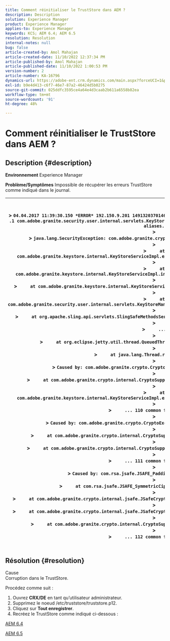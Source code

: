 ```yaml
---
title: Comment réinitialiser le TrustStore dans AEM ?
description: Description
solution: Experience Manager
product: Experience Manager
applies-to: Experience Manager
keywords: KCS; AEM 6.4; AEM 6.5
resolution: Resolution
internal-notes: null
bug: false
article-created-by: Amol Mahajan
article-created-date: 11/10/2022 12:37:34 PM
article-published-by: Amol Mahajan
article-published-date: 11/10/2022 1:00:53 PM
version-number: 2
article-number: KA-16796
dynamics-url: https://adobe-ent.crm.dynamics.com/main.aspx?forceUCI=1&pagetype=entityrecord&etn=knowledgearticle&id=55d96f70-f460-ed11-9561-6045bd006268
exl-id: b9e4d413-c6f7-46e7-87a2-46424d5b0275
source-git-commit: 025ddfc3595ce4a64e4d3caab2b611a6558b82ea
workflow-type: tm+mt
source-wordcount: '91'
ht-degree: 48%

---
```


# Comment réinitialiser le TrustStore dans AEM ?

## Description {#description}

<b>Environnement</b>
Experience Manager


<b>Problème/Symptômes</b>
Impossible de récupérer les erreurs TrustStore comme indiqué dans le journal.




| <br><br>> `04.04.2017 11:39:30.150 *ERROR* 192.150.9.201 1491320370146 GET ` `/libs/granite/security/truststore` `.json HTTP` `/1` `.1 com.adobe.granite.security.user.internal.servlets.KeyStoreManagingServlet Unable to retrieve the truststore's aliases.`<br>> <br>> `java.lang.SecurityException: com.adobe.granite.crypto.CryptoException: Cannot convert byte data`<br>> <br>> `    ` `at com.adobe.granite.keystore.internal.KeyStoreServiceImpl.extractStorePassword(KeyStoreServiceImpl.java:609)`<br>> <br>> `    ` `at com.adobe.granite.keystore.internal.KeyStoreServiceImpl.internalGetTrustStore(KeyStoreServiceImpl.java:462)`<br>> <br>> `    ` `at com.adobe.granite.keystore.internal.KeyStoreServiceImpl.getTrustStore(KeyStoreServiceImpl.java:154)`<br>> <br>> `    ` `at com.adobe.granite.security.user.internal.servlets.KeyStoreManagingServlet.doGet(KeyStoreManagingServlet.java:154)`<br>> <br>> `    ` `at org.apache.sling.api.servlets.SlingSafeMethodsServlet.mayService(SlingSafeMethodsServlet.java:269)`<br>> <br>> `    ` `...`<br>> <br>> `    ` `at org.eclipse.jetty.util.thread.QueuedThreadPool$3.run(QueuedThreadPool.java:555)`<br>> <br>> `    ` `at java.lang.Thread.run(Thread.java:745)`<br>> <br>> `Caused by: com.adobe.granite.crypto.CryptoException: Cannot convert byte data`<br>> <br>> `    ` `at com.adobe.granite.crypto.internal.CryptoSupportImpl.unprotect(CryptoSupportImpl.java:160)`<br>> <br>> `    ` `at com.adobe.granite.keystore.internal.KeyStoreServiceImpl.extractStorePassword(KeyStoreServiceImpl.java:601)`<br>> <br>> `    ` `... 110 common frames omitted`<br>> <br>> `Caused by: com.adobe.granite.crypto.CryptoException: Failed decrypting cipher text`<br>> <br>> `    ` `at com.adobe.granite.crypto.internal.CryptoSupportImpl.decrypt(CryptoSupportImpl.java:96)`<br>> <br>> `    ` `at com.adobe.granite.crypto.internal.CryptoSupportImpl.unprotect(CryptoSupportImpl.java:157)`<br>> <br>> `    ` `... 111 common frames omitted`<br>> <br>> `Caused by: com.rsa.jsafe.JSAFE_PaddingException: Invalid padding.`<br>> <br>> `    ` `at com.rsa.jsafe.JSAFE_SymmetricCipher.decryptFinal(Unknown Source)`<br>> <br>> `    ` `at com.adobe.granite.crypto.internal.jsafe.JSafeCryptoSupport.getPlainText(JSafeCryptoSupport.java:325)`<br>> <br>> `    ` `at com.adobe.granite.crypto.internal.jsafe.JSafeCryptoSupport.getPlainText(JSafeCryptoSupport.java:307)`<br>> <br>> `    ` `at com.adobe.granite.crypto.internal.CryptoSupportImpl.decrypt(CryptoSupportImpl.java:94)`<br>> <br>> `    ` `... 112 common frames omitted`<br><br> |
| --- |





## Résolution {#resolution}

Cause<br>
Corruption dans le TrustStore.

Procédez comme suit :

1. Ouvrez <b>CRX/DE</b> en tant qu’utilisateur administrateur.
2. Supprimez le noeud /etc/truststore/truststore.p12.
3. Cliquez sur <b>Tout enregistrer</b>.
4. Recréez le TrustStore comme indiqué ci-dessous :




[AEM 6.4](https://docs.adobe.com/content/help/fr/experience-manager-64/administering/security/saml-2-0-authenticationhandler.html#add-the-idp-certificate-to-the-aem-truststore)

[AEM 6.5](https://docs.adobe.com/content/help/fr/experience-manager-65/administering/security/saml-2-0-authenticationhandler.html#add-the-idp-certificate-to-the-aem-truststore)
